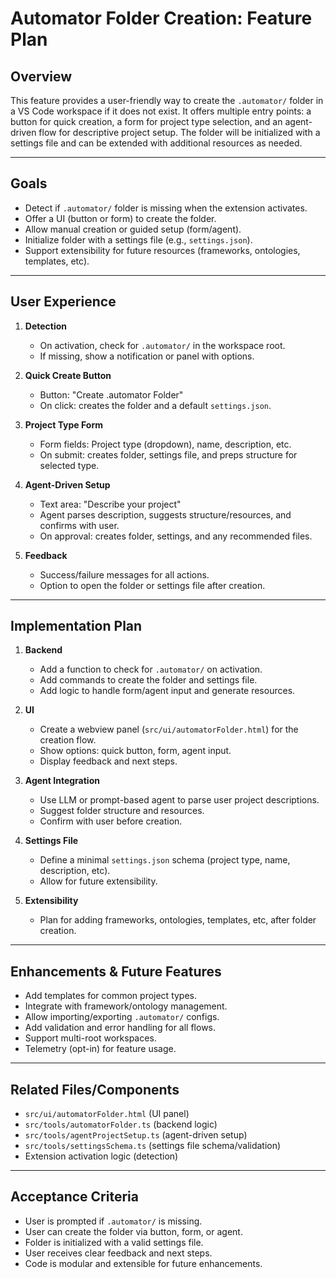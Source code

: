 # Automator Folder Creation: Feature Plan

## Overview
This feature provides a user-friendly way to create the `.automator/` folder in a VS Code workspace if it does not exist. It offers multiple entry points: a button for quick creation, a form for project type selection, and an agent-driven flow for descriptive project setup. The folder will be initialized with a settings file and can be extended with additional resources as needed.

---

## Goals
- Detect if `.automator/` folder is missing when the extension activates.
- Offer a UI (button or form) to create the folder.
- Allow manual creation or guided setup (form/agent).
- Initialize folder with a settings file (e.g., `settings.json`).
- Support extensibility for future resources (frameworks, ontologies, templates, etc).

---

## User Experience
1. **Detection**
   - On activation, check for `.automator/` in the workspace root.
   - If missing, show a notification or panel with options.

2. **Quick Create Button**
   - Button: "Create .automator Folder"
   - On click: creates the folder and a default `settings.json`.

3. **Project Type Form**
   - Form fields: Project type (dropdown), name, description, etc.
   - On submit: creates folder, settings file, and preps structure for selected type.

4. **Agent-Driven Setup**
   - Text area: "Describe your project"
   - Agent parses description, suggests structure/resources, and confirms with user.
   - On approval: creates folder, settings, and any recommended files.

5. **Feedback**
   - Success/failure messages for all actions.
   - Option to open the folder or settings file after creation.

---

## Implementation Plan
1. **Backend**
   - Add a function to check for `.automator/` on activation.
   - Add commands to create the folder and settings file.
   - Add logic to handle form/agent input and generate resources.

2. **UI**
   - Create a webview panel (`src/ui/automatorFolder.html`) for the creation flow.
   - Show options: quick button, form, agent input.
   - Display feedback and next steps.

3. **Agent Integration**
   - Use LLM or prompt-based agent to parse user project descriptions.
   - Suggest folder structure and resources.
   - Confirm with user before creation.

4. **Settings File**
   - Define a minimal `settings.json` schema (project type, name, description, etc).
   - Allow for future extensibility.

5. **Extensibility**
   - Plan for adding frameworks, ontologies, templates, etc, after folder creation.

---

## Enhancements & Future Features
- Add templates for common project types.
- Integrate with framework/ontology management.
- Allow importing/exporting `.automator/` configs.
- Add validation and error handling for all flows.
- Support multi-root workspaces.
- Telemetry (opt-in) for feature usage.

---

## Related Files/Components
- `src/ui/automatorFolder.html` (UI panel)
- `src/tools/automatorFolder.ts` (backend logic)
- `src/tools/agentProjectSetup.ts` (agent-driven setup)
- `src/tools/settingsSchema.ts` (settings file schema/validation)
- Extension activation logic (detection)

---

## Acceptance Criteria
- User is prompted if `.automator/` is missing.
- User can create the folder via button, form, or agent.
- Folder is initialized with a valid settings file.
- User receives clear feedback and next steps.
- Code is modular and extensible for future enhancements.
